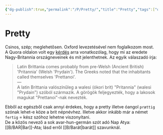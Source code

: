 ```yaml
---
{"dg-publish":true,"permalink":"/P/Pretty/","title":"Pretty","tags":["dg_uploaded","Englishtexttranslated"],"created":"2023-10-26T02:31","updated":"2023-12-04T01:18"}
---
```



# Pretty

Csinos, szép; meglehetősen. Oxford levezetésével nem foglalkozom most. A Quora oldalon volt egy [kérdés](https://qr.ae/TWN8T8) arra vonatkozólag, hogy mi az eredete Nagy-Britannia országneveinek és mit jelenthetnek. Az egyik válaszadó írja:  
> Latin Brittania comes probably from pre-Welsh (Ancient British) 'Pritannia' (Welsh 'Prydain'). The Greeks noted that the inhabitants called themselves 'Prettanoi'.  
> —  
> A latin Brittania valószínűleg a walesi (ókori brit) "Pritannia" (walesi "Prydain") szóból származik. A görögök feljegyezték, hogy a lakosok magukat "Prettanoi"-nak nevezték.  

Ebből az egészből csak annyi érdekes, hogy a pretty illetve óangol `prættig` szónak lehet-e köze a brit népnévhez. Illetve akkor inkább már a német `fertig` = kész szóhoz lehetne viszonyítani.  
De a közös nevező a sok avar-hun-germán szót adó Nap Atya: [[B/BAR\|Bar]]-Ata; lásd erről [[B/Barát\|barát]] szavunknál.  